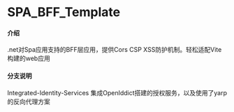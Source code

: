 # SPA_BFF_Template

#### 介绍
.net对Spa应用支持的BFF层应用，提供Cors CSP XSS防护机制。轻松适配Vite构建的web应用

#### 分支说明 

Integrated-Identity-Services 集成OpenIddict搭建的授权服务，以及使用了yarp的反向代理方案
